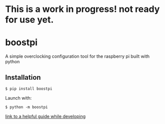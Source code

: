 # This is a work in progress! not ready for use yet.

# boostpi
A simple overclocking configuration tool for the raspberry pi built with python


## Installation
```
$ pip install boostpi
```

Launch with:

```
$ python -m boostpi
```


[link to a helpful guide while developing](https://medium.com/nerd-for-tech/how-to-build-and-distribute-a-cli-tool-with-python-537ae41d9d78)
